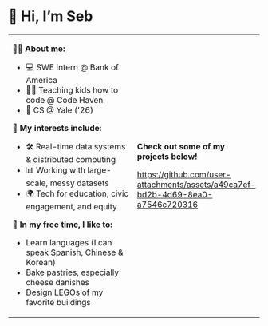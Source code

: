 <h1>👋 Hi, I’m Seb</h1>

<table>
  <tr>
    <td valign="top" width="50%">
        
<strong>🧑‍💻 About me:</strong>
        
- 💻 SWE Intern @ Bank of America  
- 🧑‍🏫 Teaching kids how to code @ Code Haven  
- 📖 CS @ Yale ('26)  

<strong>🌟 My interests include:</strong>
- 🛠️ Real-time data systems & distributed computing
- 📊 Working with large-scale, messy datasets  
- 🌍 Tech for education, civic engagement, and equity

<strong>🌟 In my free time, I like to:</strong>
- Learn languages (I can speak Spanish, Chinese & Korean)
- Bake pastries, especially cheese danishes  
- Design LEGOs of my favorite buildings

</td>
<td width="50%">
<p><strong>Check out some of my projects below!</strong></p>

https://github.com/user-attachments/assets/a49ca7ef-bd2b-4d69-8ea0-a7546c720316

</td>
  </tr>
</table>
